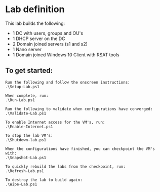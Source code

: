 # Lab definition

This lab builds the following:

* 1 DC with users, groups and OU's
* 1 DHCP server on the DC
* 2 Domain joined servers (s1 and s2)
* 1 Nano server
* 1 Domain joined Windows 10 Client with RSAT tools

## To get started:

    Run the following and follow the onscreen instructions:
    .\Setup-Lab.ps1

    When complete, run:
    .\Run-Lab.ps1

    Run the following to validate when configurations have converged:
    .\Validate-Lab.ps1

    To enable Internet access for the VM's, run:
    .\Enable-Internet.ps1

    To stop the lab VM's:
    .\Shutdown-lab.ps1

    When the configurations have finished, you can checkpoint the VM's with:
    .\Snapshot-Lab.ps1

    To quickly rebuild the labs from the checkpoint, run:
    .\Refresh-Lab.ps1

    To destroy the lab to build again:
    .\Wipe-Lab.ps1 
